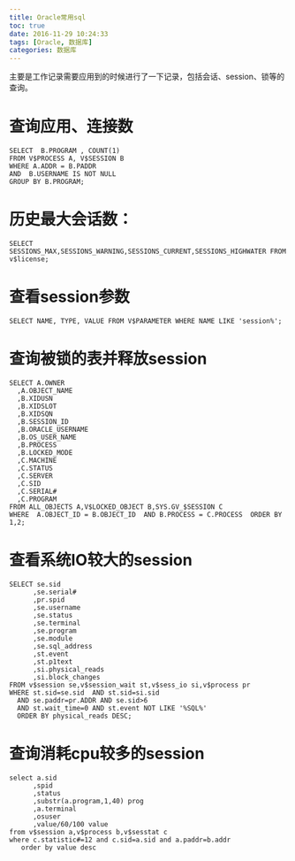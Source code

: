 ```yaml
---
title: Oracle常用sql
toc: true
date: 2016-11-29 10:24:33
tags: [Oracle, 数据库]
categories: 数据库
---
```

主要是工作记录需要应用到的时候进行了一下记录，包括会话、session、锁等的查询。
<!--more-->
# 查询应用、连接数

	SELECT  B.PROGRAM , COUNT(1) 
	FROM V$PROCESS A, V$SESSION B 
	WHERE A.ADDR = B.PADDR 
	AND  B.USERNAME IS NOT NULL
	GROUP BY B.PROGRAM;
# 历史最大会话数：

	SELECT SESSIONS_MAX,SESSIONS_WARNING,SESSIONS_CURRENT,SESSIONS_HIGHWATER FROM v$license;
# 查看session参数

	SELECT NAME, TYPE, VALUE FROM V$PARAMETER WHERE NAME LIKE 'session%';
# 查询被锁的表并释放session

	SELECT A.OWNER
	  ,A.OBJECT_NAME
	  ,B.XIDUSN
	  ,B.XIDSLOT
	  ,B.XIDSQN
	  ,B.SESSION_ID
	  ,B.ORACLE_USERNAME
	  ,B.OS_USER_NAME
	  ,B.PROCESS
	  ,B.LOCKED_MODE
	  ,C.MACHINE
	  ,C.STATUS
	  ,C.SERVER
	  ,C.SID
	  ,C.SERIAL#
	  ,C.PROGRAM
	FROM ALL_OBJECTS A,V$LOCKED_OBJECT B,SYS.GV_$SESSION C
	WHERE  A.OBJECT_ID = B.OBJECT_ID  AND B.PROCESS = C.PROCESS  ORDER BY 1,2;
# 查看系统IO较大的session

	SELECT se.sid
	      ,se.serial#
	      ,pr.spid
	      ,se.username
	      ,se.status
	      ,se.terminal
	      ,se.program
	      ,se.module
	      ,se.sql_address
	      ,st.event
	      ,st.p1text
	      ,si.physical_reads
	      ,si.block_changes
	FROM v$session se,v$session_wait st,v$sess_io si,v$process pr
	WHERE st.sid=se.sid  AND st.sid=si.sid 
	  AND se.paddr=pr.ADDR AND se.sid>6
	  AND st.wait_time=0 AND st.event NOT LIKE '%SQL%' 
	  ORDER BY physical_reads DESC;

# 查询消耗cpu较多的session

	select a.sid
	      ,spid
	      ,status
	      ,substr(a.program,1,40) prog
	      ,a.terminal
	      ,osuser
	      ,value/60/100 value
	from v$session a,v$process b,v$sesstat c
	where c.statistic#=12 and c.sid=a.sid and a.paddr=b.addr
	   order by value desc

